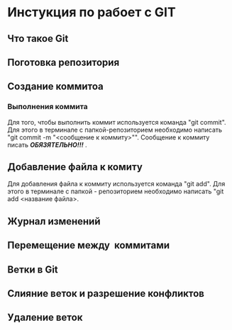 # Инстукция по рабоет с GIT

## Что такое Git

## Поготовка репозитория

## Создание коммитоа

### Выполнения коммита
Для того, чтобы выполнить коммит используется команда "git commit". Для этого в терминале с папкой-репозиторием необходимо написать "git commit -m "<сообщение к коммиту>"". Сообщение к коммиту писать ***ОБЯЗЯТЕЛЬНО!!!*** .

## Добавление файла к комиту
Для добавления файла к коммиту используется команда "git add". Для этого в терминале с папкой - репозиторием необходимо написать "git add <название файла>.

## Журнал изменений 

## Перемещение между  коммитами

## Ветки в Git

## Слияние веток и разрешение конфликтов

## Удаление веток